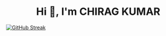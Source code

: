 
<h1 align="center">Hi 👋, I'm CHIRAG KUMAR</h1>
<a style="align-item:center" href="https://git.io/streak-stats"><img src="https://streak-stats.demolab.com?user=ichiragkumar&theme=vue" alt="GitHub Streak" /></a>

